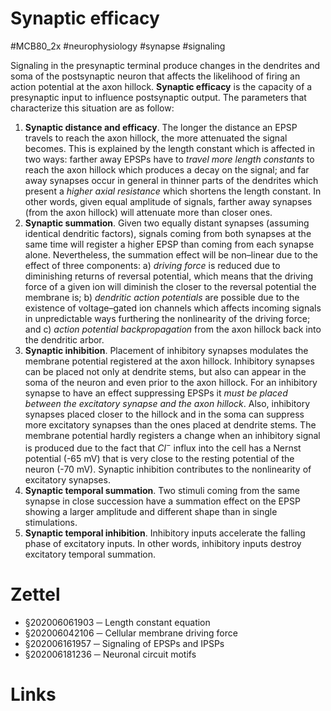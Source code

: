 # Synaptic efficacy
#MCB80_2x #neurophysiology #synapse #signaling

Signaling in the presynaptic terminal produce changes in the dendrites and soma of the postsynaptic neuron that affects the likelihood of firing an action potential at the axon hillock. **Synaptic efficacy** is the capacity of a presynaptic input to influence postsynaptic output. The parameters that characterize this situation are as follow:

1. **Synaptic distance and efficacy**. The longer the distance an EPSP travels to reach the axon hillock, the more attenuated the signal becomes. This is explained by the length constant which is affected in two ways: farther away EPSPs have to _travel more length constants_ to reach the axon hillock which produces a decay on the signal; and far away synapses occur in general in thinner parts of the dendrites which present a _higher axial resistance_ which shortens the length constant. In other words, given equal amplitude of signals, farther away synapses (from the axon hillock) will attenuate more than closer ones.
2. **Synaptic summation**. Given two equally distant synapses (assuming identical dendritic factors), signals coming from both synapses at the same time will register a higher EPSP than coming from each synapse alone. Nevertheless, the summation effect will be non–linear due to the effect of three components: a) _driving force_ is reduced due to diminishing returns of reversal potential, which means that the driving force of a given ion will diminish the closer to the reversal potential the membrane is; b) _dendritic action potentials_ are possible due to the existence of voltage–gated ion channels which affects incoming signals in unpredictable ways furthering the nonlinearity of the driving force; and c) _action potential backpropagation_ from the axon hillock back into the dendritic arbor.
3. **Synaptic inhibition**. Placement of inhibitory synapses modulates the membrane potential registered at the axon hillock. Inhibitory synapses can be placed not only at dendrite stems, but also can appear in the soma of the neuron and even prior to the axon hillock. For an inhibitory synapse to have an effect suppressing EPSPs it _must be placed between the excitatory synapse and the axon hillock_. Also, inhibitory synapses placed closer to the hillock and in the soma can suppress more excitatory synapses than the ones placed at dendrite stems. The membrane potential hardly registers a change when an inhibitory signal is produced due to the fact that $Cl^{-}$ influx into the cell has a Nernst potential (-65 mV) that is very close to the resting potential of the neuron (-70 mV). Synaptic inhibition contributes to the nonlinearity of excitatory synapses.
4. **Synaptic temporal summation**. Two stimuli coming from the same synapse in close succession have a summation effect on the EPSP showing a larger amplitude and different shape than in single stimulations.
5. **Synaptic temporal inhibition**. Inhibitory inputs accelerate the falling phase of excitatory inputs. In other words, inhibitory inputs destroy excitatory temporal summation.

# Zettel

- §202006061903 ─ Length constant equation
- §202006042106 ─ Cellular membrane driving force
- §202006161957 ─ Signaling of EPSPs and IPSPs
- §202006181236 ─ Neuronal circuit motifs

# Links